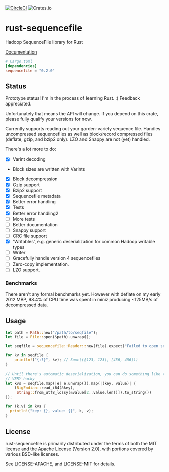 [![CircleCI](https://circleci.com/gh/Xorlev/rust-sequencefile/tree/master.svg?style=svg)](https://circleci.com/gh/Xorlev/rust-sequencefile/tree/master)
![Crates.io](https://img.shields.io/crates/v/sequencefile)

# rust-sequencefile
Hadoop SequenceFile library for Rust

[Documentation](https://xorlev.github.io/rust-sequencefile/)

```toml
# Cargo.toml
[dependencies]
sequencefile = "0.2.0"
```

## Status
Prototype status! I'm in the process of learning Rust. :) Feedback appreciated.

Unfortunately that means the API will change. If you depend on this crate, please fully qualify your versions
for now.

Currently supports reading out your garden-variety sequence file. Handles uncompressed sequencefiles
as well as block/record compressed files (deflate, gzip, and bzip2 only). LZO and Snappy are not (yet) handled.

There's a lot more to do:
- [X] Varint decoding
 - Block sizes are written with Varints
- [X] Block decompression
- [X] Gzip support
- [X] Bzip2 support
- [X] Sequencefile metadata
- [X] Better error handling
- [X] Tests
- [X] Better error handling2
- [ ] More tests
- [ ] Better documentation
- [ ] Snappy support
- [ ] CRC file support
- [X] 'Writables', e.g. generic deserialization for common Hadoop writable types
- [ ] Writer
- [ ] Gracefully handle version 4 sequencefiles
- [ ] Zero-copy implementation.
- [ ] LZO support.

### Benchmarks

There aren't any formal benchmarks yet. However with deflate on my early 2012 MBP, 98.4% of CPU time
was spent in miniz producing ~125MB/s of decompressed data.

## Usage
```rust
let path = Path::new("/path/to/seqfile");
let file = File::open(&path).unwrap();

let seqfile = sequencefile::Reader::new(file).expect("Failed to open sequence file.");

for kv in seqfile {
    println!("{:?}", kv); // Some(([123, 123], [456, 456]))
}

// Until there's automatic deserialization, you can do something like this:
// VERY hacky
let kvs = seqfile.map(|e| e.unwrap()).map(|(key, value)| {
    (BigEndian::read_i64(&key),
     String::from_utf8_lossy(&value[2..value.len()]).to_string())
});

for (k,v) in kvs {
  println!("key: {}, value: {}", k, v);
}
```

## License
rust-sequencefile is primarily distributed under the terms of both the MIT license and the Apache License (Version 2.0),
with portions covered by various BSD-like licenses.

See LICENSE-APACHE, and LICENSE-MIT for details.

